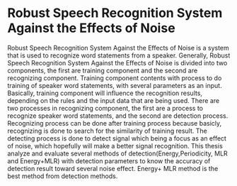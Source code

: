 # Robust Speech Recognition System Against the Effects of Noise
Robust Speech Recognition System Against the Effects of Noise is a system that is used to recognize word statements from a speaker. Generally, Robust Speech Recognition System Against the Effects of Noise is divided into two components, the first are training component and the second are recognizing component. Training component contents with process to do training of speaker word statements, with several parameters as an input. Basically, training component will influence the recognition results, depending on the rules and the input data that are being used. There are two processes in recognizing component, the first are a process to recognize speaker word statements, and the second are detection process. Recognizing process can be done after training process because basicly, recognizing is done to search for the similarity of training result. The detecting process is done to detect signal which being a focus as an effect of noise, which hopefully will make a better signal recognition. This thesis analyze and evaluate several methods of detection(Energy,Periodicity, MLR and Energy+MLR) with detection parameters to know the accuracy of detection result toward several noise effect. Energy+ MLR method is the best method from detection methods.
